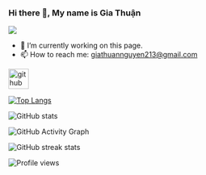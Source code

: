 ### Hi there 👋, My name is Gia Thuận
![](https://arturssmirnovs.github.io/github-profile-readme-generator/images/banner.png)


- 🔭 I’m currently working on this page. 
- 📫 How to reach me: giathuannguyen213@gmail.com 


[<img src='https://www.canva.com/design/DAFM93MCVbs/oWte3L5UunNUkS3SVI4hWw/view?utm_content=DAFM93MCVbs&utm_campaign=designshare&utm_medium=link&utm_source=publishsharelink' alt='github' height='40'>](https://github.com/GiaThuanKaren)  

[![Top Langs](https://github-readme-stats.vercel.app/api/top-langs/?username=GiaThuanKaren)](https://github.com/anuraghazra/github-readme-stats)

![GitHub stats](https://github-readme-stats.vercel.app/api?username=GiaThuanKaren&show_icons=true)  

![GitHub Activity Graph](https://activity-graph.herokuapp.com/graph?username=GiaThuanKaren)  

![GitHub streak stats](https://github-readme-streak-stats.herokuapp.com/?user=GiaThuanKaren)  

![Profile views](https://gpvc.arturio.dev/GiaThuanKaren)  
